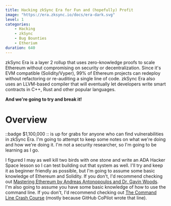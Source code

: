 ```yaml
---
title: Hacking zkSync Era for Fun and (hopefully) Profit
image: "https://era.zksync.io/docs/era-dark.svg"
level: 1
categories:
    - Hacking
    - zkSync
    - Bug Bounties
    - Etherium
duration: 640
---
```


zkSync Era is a layer 2 rollup that uses zero-knowledge proofs to scale Ethereum without compromising on security or decentralization. Since it's EVM compatible (Solidity/Vyper), 99% of Ethereum projects can redeploy without refactoring or re-auditing a single line of code. zkSync Era also uses an LLVM-based compiler that will eventually let developers write smart contracts in C++, Rust and other popular languages.

**And we're going to try and break it!**

<!--more-->

# Overview

::badge
$1,100,000
::
is up for grabs for anyone who can find vulnerabilities in zkSync Era. I'm going to attempt to keep some notes on what we're doing and how we're doing it. I'm not a security researcher, so I'm going to be learning as I go.

I figured I may as well kill two birds with one stone and write an ADA Hacker Space lesson so I can test building out that system as well. I'll try and keep it as beginner friendly as possible, but I'm going to assume some basic knowledge of Ethereum and Solidity. If you don't, I'd recommend checking out [Mastering Ethereum by Andreas Antonopoulos and Dr. Gavin Woods](https://github.com/ethereumbook/ethereumbook#readme). I'm also going to assume you have some basic knowledge of how to use the command line. If you don't, I'd recommend checking out [The Command Line Crash Course](https://learnpythonthehardway.org/book/appendixa.html) (mostly because GitHub CoPilot wrote that line).
